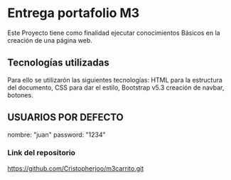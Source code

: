 # Entrega portafolio M3

Este Proyecto tiene como finalidad ejecutar conocimientos Básicos en la creación de una página web.

## Tecnologías utilizadas

Para ello se utilizarón las siguientes tecnologías: HTML para  la estructura del documento, 
CSS para dar el estilo, Bootstrap v5.3 creación de navbar, botones.

## USUARIOS POR DEFECTO

nombre: "juan"
password: "1234"      

### Link del repositorio

https://github.com/Cristopherjoo/m3carrito.git






